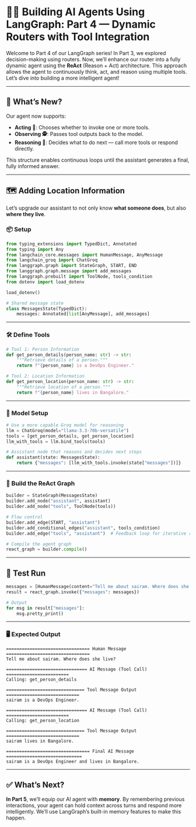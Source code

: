 # 🦜🔗 Building AI Agents Using LangGraph: Part 4 — Dynamic Routers with Tool Integration

Welcome to Part 4 of our LangGraph series! In Part 3, we explored decision-making using routers. Now, we’ll enhance our router into a fully dynamic agent using the **ReAct** (Reason + Act) architecture. This approach allows the agent to continuously think, act, and reason using multiple tools. Let’s dive into building a more intelligent agent!

---

## 🌟 What’s New?

Our agent now supports:

- **Acting 🤹**: Chooses whether to invoke one or more tools.
- **Observing 🕵️**: Passes tool outputs back to the model.
- **Reasoning 🤔**: Decides what to do next — call more tools or respond directly.

This structure enables continuous loops until the assistant generates a final, fully informed answer.

---

## 🗺️ Adding Location Information

Let’s upgrade our assistant to not only know **what someone does**, but also **where they live**.

### 📦 Setup

```python
from typing_extensions import TypedDict, Annotated
from typing import Any
from langchain_core.messages import HumanMessage, AnyMessage
from langchain_groq import ChatGroq
from langgraph.graph import StateGraph, START, END
from langgraph.graph.message import add_messages
from langgraph.prebuilt import ToolNode, tools_condition
from dotenv import load_dotenv

load_dotenv()

# Shared message state
class MessagesState(TypedDict):
    messages: Annotated[list[AnyMessage], add_messages]
```

---

### 🛠️ Define Tools

```python
# Tool 1: Person Information
def get_person_details(person_name: str) -> str:
    """Retrieve details of a person."""
    return f"{person_name} is a DevOps Engineer."

# Tool 2: Location Information
def get_person_location(person_name: str) -> str:
    """Retrieve location of a person."""
    return f"{person_name} lives in Bangalore."
```

---

### 🤖 Model Setup

```python
# Use a more capable Groq model for reasoning
llm = ChatGroq(model="llama-3.3-70b-versatile")
tools = [get_person_details, get_person_location]
llm_with_tools = llm.bind_tools(tools)

# Assistant node that reasons and decides next steps
def assistant(state: MessagesState):
    return {"messages": [llm_with_tools.invoke(state["messages"])]}
```

---

### 🔁 Build the ReAct Graph

```python
builder = StateGraph(MessagesState)
builder.add_node("assistant", assistant)
builder.add_node("tools", ToolNode(tools))

# Flow control
builder.add_edge(START, "assistant")
builder.add_conditional_edges("assistant", tools_condition)
builder.add_edge("tools", "assistant")  # Feedback loop for iterative reasoning

# Compile the agent graph
react_graph = builder.compile()
```

---

## 🚀 Test Run

```python
messages = [HumanMessage(content="Tell me about sairam. Where does she live?")]
result = react_graph.invoke({"messages": messages})

# Output
for msg in result["messages"]:
    msg.pretty_print()
```

---

### 🖥️ Expected Output

```
================================ Human Message ================================
Tell me about sairam. Where does she live?

=============================== AI Message (Tool Call) ========================
Calling: get_person_details

============================== Tool Message Output ============================
sairam is a DevOps Engineer.

=============================== AI Message (Tool Call) ========================
Calling: get_person_location

============================== Tool Message Output ============================
sairam lives in Bangalore.

================================ Final AI Message =============================
sairam is a DevOps Engineer and lives in Bangalore.
```

---

## ✅ What’s Next?

**In Part 5**, we’ll equip our AI agent with **memory**. By remembering previous interactions, your agent can hold context across turns and respond more intelligently. We’ll use LangGraph’s built-in memory features to make this happen.
